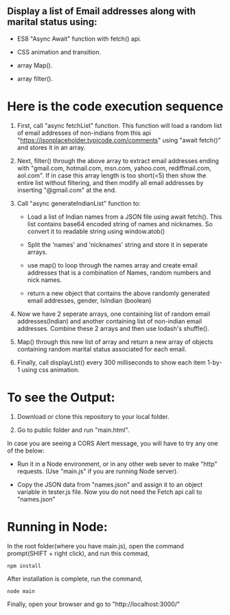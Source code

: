 ## Display a list of Email addresses along with marital status using: 

- ES8 "Async Await" function with fetch() api.

- CSS animation and transition.

- array Map().

- array filter().


# Here is the code execution sequence


1) First, call "async fetchList" function. This function will load a random list of email addresses of non-indians from this api "https://jsonplaceholder.typicode.com/comments" using "await fetch()" and stores it in an array.

2) Next, filter() through the above array to extract email addresses ending with "gmail.com, hotmail.com, msn.com, yahoo.com, rediffmail.com, aol.com". If in case this array length is too short(<5) then show the entire list without filtering, and then modify all email addresses by inserting "@gmail.com" at the end.

3) Call "async generateIndianList" function to:

	- Load a list of Indian names from a JSON file using await fetch(). This list contains base64 encoded string of names and nicknames. So convert it to readable string using window.atob()

	- Split the 'names' and 'nicknames' string and store it in seperate arrays.

	- use map() to loop through the names array and create email addresses that is a combination of Names, random numbers and nick names.

	- return a new object that contains the above randomly generated email addresses, gender, IsIndian (boolean)

4) Now we have 2 seperate arrays, one containing list of random email addresses(Indian) and another containing list of non-indian email addresses. Combine these 2 arrays and then use lodash's shuffle().

5) Map() through this new list of array and return a new array of objects containing random marital status associated for each email.

6) Finally, call displayList() every 300 milliseconds to show each item 1-by-1 using css animation.


# To see the Output:

1) Download or clone this repository to your local folder.

2) Go to public folder and run "main.html".
 
In case you are seeing a CORS Alert message, you will have to try any one of the below:

- Run it in a Node environment, or in any other web sever to make "http" requests. (Use "main.js" if you are running Node server).

- Copy the JSON data from "names.json" and assign it to an object variable in tester.js file. Now you do not need the Fetch api call to "names.json"


# Running in Node:

In the root folder(where you have main.js), open the command prompt(SHIFT + right click), and run this commad,

```
npm install
```

After installation is complete, run the command,

```
node main
```

Finally, open your browser and go to "http://localhost:3000/"
